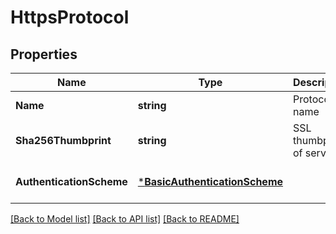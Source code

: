 # HttpsProtocol

## Properties
Name | Type | Description | Notes
------------ | ------------- | ------------- | -------------
**Name** | **string** | Protocol name | [default to null]
**Sha256Thumbprint** | **string** | SSL thumbprint of server | [default to null]
**AuthenticationScheme** | [***BasicAuthenticationScheme**](BasicAuthenticationScheme.md) |  | [optional] [default to null]

[[Back to Model list]](../README.md#documentation-for-models) [[Back to API list]](../README.md#documentation-for-api-endpoints) [[Back to README]](../README.md)


